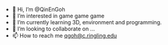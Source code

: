 - 👋 Hi, I’m @QinEnGoh
- 👀 I’m interested in game game game
- 🌱 I’m currently learning 3D, environment and programming.
- 💞️ I’m looking to collaborate on ...
- 📫 How to reach me qgoh@c.ringling.edu

<!---
QinEnGoh/QinEnGoh is a ✨ special ✨ repository because its `README.md` (this file) appears on your GitHub profile.
You can click the Preview link to take a look at your changes.
--->
